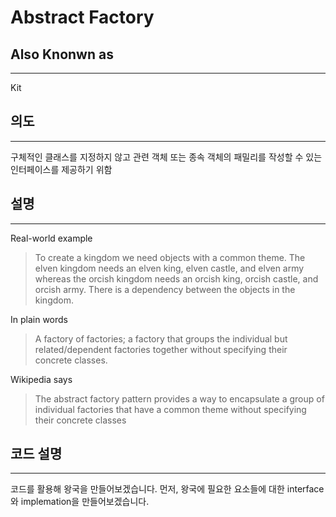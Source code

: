 # Abstract Factory

## Also Knonwn as

---

Kit

## 의도

---

구체적인 클래스를 지정하지 않고 관련 객체 또는 종속 객체의 패밀리를 작성할 수 있는 인터페이스를 제공하기 위함

## 설명

---

Real-world example

> To create a kingdom we need objects with a common theme. The elven kingdom needs an elven king, elven castle, and elven army whereas the orcish kingdom needs an orcish king, orcish castle, and orcish army. There is a dependency between the objects in the kingdom.

In plain words

> A factory of factories; a factory that groups the individual but related/dependent factories together without specifying their concrete classes.

Wikipedia says

> The abstract factory pattern provides a way to encapsulate a group of individual factories that have a common theme without specifying their concrete classes

## 코드 설명

---

코드를 활용해 왕국을 만들어보겠습니다.
먼저, 왕국에 필요한 요소들에 대한 interface와 implemation을 만들어보겠습니다.
